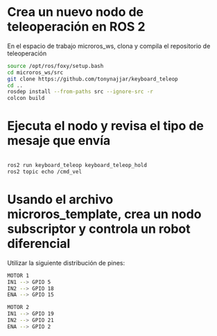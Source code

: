 # Crea un nuevo nodo de teleoperación en ROS 2
En el espacio de trabajo microros_ws, clona y compila el repositorio de teleoperación
```bash
source /opt/ros/foxy/setup.bash
cd microros_ws/src
git clone https://github.com/tonynajjar/keyboard_teleop
cd ..
rosdep install --from-paths src --ignore-src -r
colcon build
```
# Ejecuta el nodo y revisa el tipo de mesaje que envía
```bash

ros2 run keyboard_teleop keyboard_teleop_hold
ros2 topic echo /cmd_vel
```
# Usando el archivo microros_template, crea un nodo subscriptor y controla un robot diferencial
Utilizar la siguiente distribución de pines:
```bash
MOTOR 1
IN1 --> GPIO 5
IN2 --> GPIO 18
ENA --> GPIO 15

MOTOR 2
IN1 --> GPIO 19
IN2 --> GPIO 21
ENA --> GPIO 2
```
